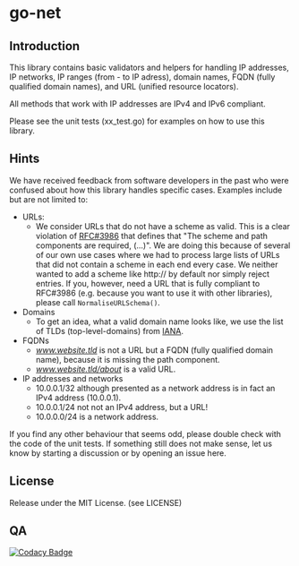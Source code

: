 # go-net

## Introduction
This library contains basic validators and helpers for handling IP addresses, IP networks, IP ranges (from - to IP adress), domain names, FQDN (fully qualified domain names), and URL (unified resource locators). 

All methods that work with IP addresses are IPv4 and IPv6 compliant.

Please see the unit tests (xx_test.go) for examples on how to use this library.

## Hints
We have received feedback from software developers in the past who were confused about how this library handles specific cases. Examples include but are not limited to:
* URLs:
  * We consider URLs that do not have a scheme as valid. This is a clear violation of [RFC#3986](https://www.rfc-editor.org/rfc/rfc3986.txt) that defines that "The scheme and path components are required, (...)". 
  We are doing this because of several of our own use cases where we had to process large lists of URLs that did not contain a scheme in each end every case. We neither wanted to add a scheme like http:// by default nor simply reject entries.
  If you, however, need a URL that is fully compliant to RFC#3986 (e.g. because you want to use it with other libraries), please call ```NormaliseURLSchema()```. 
* Domains
  * To get an idea, what a valid domain name looks like, we use the list of TLDs (top-level-domains) from [IANA](https://data.iana.org/TLD/tlds-alpha-by-domain.txt). 
* FQDNs
  * _www.website.tld_ is not a URL but a FQDN (fully qualified domain name), because it is missing the path component. 
  * _www.website.tld/about_ is a valid URL.
* IP addresses and networks
  * 10.0.0.1/32 although presented as a network address is in fact an IPv4 address (10.0.0.1).
  * 10.0.0.1/24 not not an IPv4 address, but a URL! 
  * 10.0.0.0/24 is a network address.

If you find any other behaviour that seems odd, please double check with the code of the unit tests. If something still does not make sense, let us know by starting a discussion or by opening an issue here.

## License
Release under the MIT License. (see LICENSE)

## QA
[![Codacy Badge](https://app.codacy.com/project/badge/Grade/01c46c2a6f10458f8e7f09fff5ae1915)](https://app.codacy.com/gh/THREATINT/go-net/dashboard?utm_source=gh&utm_medium=referral&utm_content=&utm_campaign=Badge_grade)